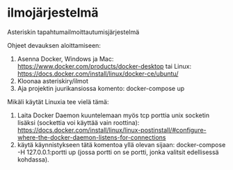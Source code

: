 # ilmojärjestelmä
Asteriskin tapahtumailmoittautumisjärjestelmä

Ohjeet devauksen aloittamiseen:

1. Asenna Docker, Windows ja Mac: https://www.docker.com/products/docker-desktop tai Linux: https://docs.docker.com/install/linux/docker-ce/ubuntu/
2. Kloonaa asteriskiry/ilmot
3. Aja projektin juurikansiossa komento:  docker-compose up

Mikäli käytät Linuxia tee vielä tämä:

1. Laita Docker Daemon kuuntelemaan myös tcp porttia unix socketin lisäksi (sockettia voi käyttää vain roottina): https://docs.docker.com/install/linux/linux-postinstall/#configure-where-the-docker-daemon-listens-for-connections
2. käytä käynnistykseen tätä komentoa yllä olevan sijaan: docker-compose -H 127.0.0.1:portti up (jossa portti on se portti, jonka valitsit edellisessä kohdassa).
